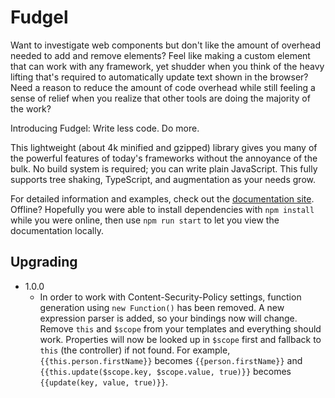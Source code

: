 Fudgel
======

Want to investigate web components but don't like the amount of overhead needed to add and remove elements? Feel like making a custom element that can work with any framework, yet shudder when you think of the heavy lifting that's required to automatically update text shown in the browser? Need a reason to reduce the amount of code overhead while still feeling a sense of relief when you realize that other tools are doing the majority of the work?

Introducing Fudgel: Write less code. Do more.

This lightweight (about 4k minified and gzipped) library gives you many of the powerful features of today's frameworks without the annoyance of the bulk. No build system is required; you can write plain JavaScript. This fully supports tree shaking, TypeScript, and augmentation as your needs grow.

For detailed information and examples, check out the [documentation site](https://fudgel.js.org). Offline? Hopefully you were able to install dependencies with `npm install` while you were online, then use `npm run start` to let you view the documentation locally.

Upgrading
---------

* 1.0.0
    * In order to work with Content-Security-Policy settings, function
      generation using `new Function()` has been removed. A new expression
      parser is added, so your bindings now will change. Remove `this` and
      `$scope` from your templates and everything should work. Properties will
      now be looked up in `$scope` first and fallback to `this` (the
      controller) if not found. For example, `{{this.person.firstName}}`
      becomes `{{person.firstName}}` and `{{this.update($scope.key,
      $scope.value, true)}}` becomes `{{update(key, value, true)}}`.
